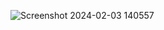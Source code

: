 ![Screenshot 2024-02-03 140557](https://github.com/nethaji-ravi/crypto_price-simple/assets/95306667/b88f9d46-9eba-4137-be79-2962eaf74478)
